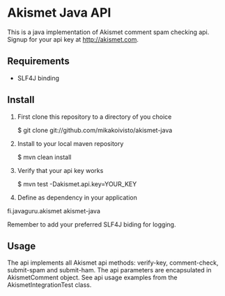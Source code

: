 Akismet Java API
======================

This is a java implementation of Akismet comment spam checking api. Signup for your api key at http://akismet.com.

## Requirements

* SLF4J binding

## Install

1. First clone this repository to a directory of you choice

	$ git clone git://github.com/mikakoivisto/akismet-java

2. Install to your local maven repository

	$ mvn clean install

3. Verify that your api key works

	$ mvn test -Dakismet.api.key=YOUR_KEY

4. Define as dependency in your application

<dependency>
	<groupId>fi.javaguru.akismet</groupId>
	<artifactId>akismet-java</artifactId>
</dependency>

Remember to add your preferred SLF4J biding for logging. 

## Usage

The api implements all Akismet api methods: verify-key, comment-check, submit-spam and submit-ham. The api parameters are encapsulated in AkismetComment object.
See api usage examples from the AkismetIntegrationTest class.

